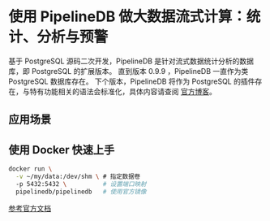 # 使用 PipelineDB 做大数据流式计算：统计、分析与预警

基于 PostgreSQL 源码二次开发，PipelineDB 是针对流式数据统计分析的数据库，即 PostgreSQL 的扩展版本。
直到版本 0.9.9 ，PipelineDB 一直作为类 PostgreSQL 数据库存在。
下个版本，PipelineDB 将作为 PostgreSQL 的插件存在，与特有功能相关的语法会标准化，具体内容请查阅
[官方博客](https://www.pipelinedb.com/blog/pipelinedb-0-9-9-one-more-release-until-pipelinedb-is-a-postgresql-extension)。

## 应用场景



## 使用 Docker 快速上手

``` bash
docker run \
  -v ~/my/data:/dev/shm \ # 指定数据卷
  -p 5432:5432 \          # 设置端口映射
  pipelinedb/pipelinedb   # 使用官方镜像
```

[参考官方文档](http://docs.pipelinedb.com/installation.html#docker)
